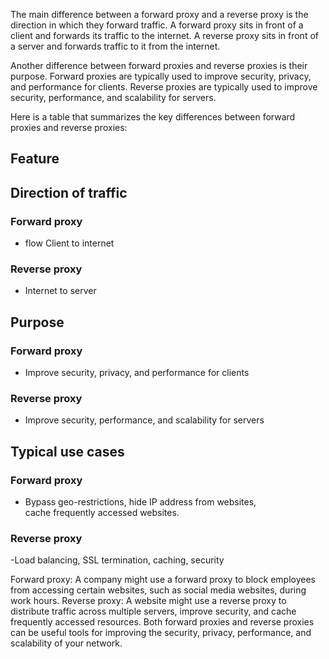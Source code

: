 The main difference between a forward proxy and a reverse proxy is the direction in which they forward traffic. 
A forward proxy sits in front of a client and forwards its traffic to the internet. A reverse proxy sits in front of a server and forwards traffic to it from the internet.

Another difference between forward proxies and reverse proxies is their purpose. Forward proxies are typically used to improve security, privacy, and performance for clients. 
Reverse proxies are typically used to improve security, performance, and scalability for servers.

Here is a table that summarizes the key differences between forward proxies and reverse proxies:

## Feature 
## Direction of traffic
### Forward proxy   
- flow	Client to internet	
### Reverse proxy
- Internet to server
  
## Purpose
### Forward proxy   
- Improve security, privacy, and performance for clients
### Reverse proxy 
- Improve security, performance, and scalability for servers
## Typical use cases
### Forward proxy 
- Bypass geo-restrictions, hide IP address from websites,                      
cache frequently accessed websites.
### Reverse proxy
-Load balancing, SSL termination, caching, security

Forward proxy: A company might use a forward proxy to block employees from accessing certain websites, such as social media websites, during work hours.
Reverse proxy: A website might use a reverse proxy to distribute traffic across multiple servers, improve security, and cache frequently accessed resources.
Both forward proxies and reverse proxies can be useful tools for improving the security, privacy, performance, and scalability of your network.
